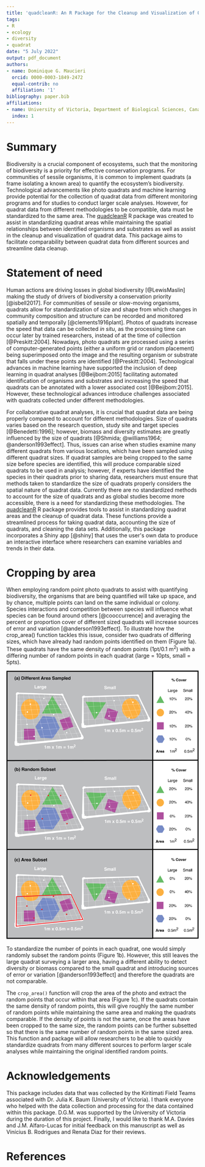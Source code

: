 ```yaml
---
title: 'quadcleanR: An R Package for the Cleanup and Visualization of Quadrat Data'
tags:
- R
- ecology
- diversity
- quadrat
date: "5 July 2022"
output: pdf_document
authors:
- name: Dominique G. Maucieri
  orcid: 0000-0003-1849-2472
  equal-contrib: no
  affiliation: '1'
bibliography: paper.bib
affiliations:
- name: University of Victoria, Department of Biological Sciences, Canada
  index: 1
---
```


# Summary

Biodiversity is a crucial component of ecosystems, such that the monitoring of biodiversity is a priority for effective conservation programs. For communities of sessile organisms, it is common to implement quadrats (a frame isolating a known area) to quantify the ecosystem’s biodiversity. Technological advancements like photo quadrats and machine learning provide potential for the collection of quadrat data from different monitoring programs and for studies to conduct larger scale analyses. However, for quadrat data from different methodologies to be compatible, data must be standardized to the same area. The [quadcleanR](https://dominiquemaucieri.com/quadcleanR/) R package was created to assist in standardizing quadrat areas while maintaining the spatial relationships between identified organisms and substrates as well as assist in the cleanup and visualization of quadrat data. This package aims to facilitate comparability between quadrat data from different sources and streamline data cleanup.

# Statement of need

Human actions are driving losses in global biodiversity [@LewisMaslin] making the study of drivers of biodiversity a conservation priority [@isbell2017]. For communities of sessile or slow-moving organisms, quadrats allow for standardization of size and shape from which changes in community composition and structure can be recorded and monitored spatially and temporally [@clements1916plant]. Photos of quadrats increase the speed that data can be collected _in situ_, as the processing time can occur later by trained researchers, instead of at the time of collection [@Preskitt:2004]. Nowadays, photo quadrats are processed using a series of computer-generated points (either a uniform grid or random placement) being superimposed onto the image and the resulting organism or substrate that falls under these points are identified [@Preskitt:2004]. Technological advances in machine learning have supported the inclusion of deep learning in quadrat analyses [@Beijbom:2015] facilitating automated identification of organisms and substrates and increasing the speed that quadrats can be annotated with a lower associated cost [@Beijbom:2015]. However, these technological advances introduce challenges associated with quadrats collected under different methodologies. 

For collaborative quadrat analyses, it is crucial that quadrat data are being properly compared to account for different methodologies. Size of quadrats varies based on the research question, study site and target species [@Benedetti:1996]; however, biomass and diversity estimates are greatly influenced by the size of quadrats [@Shmida; @williams1964; @anderson1993effect]. Thus, issues can arise when studies examine many different quadrats from various locations, which have been sampled using different quadrat sizes. If quadrat samples are being cropped to the same size before species are identified, this will produce comparable sized quadrats to be used in analysis; however, if experts have identified the species in their quadrats prior to sharing data, researchers must ensure that methods taken to standardize the size of quadrats properly considers the spatial nature of quadrat data. Currently there are no standardized methods to account for the size of quadrats and as global studies become more accessible, there is a need for standardizing these methodologies. The [quadcleanR](https://dominiquemaucieri.com/quadcleanR/) R package provides tools to assist in standardizing quadrat areas and the cleanup of quadrat data. These functions provide a streamlined process for taking quadrat data, accounting the size of quadrats, and cleaning the data sets. Additionally, this package incorporates a Shiny app [@shiny] that uses the user's own data to produce an interactive interface where researchers can examine variables and trends in their data.

# Cropping by area

When employing random point photo quadrats to assist with quantifying biodiversity, the organisms that are being quantified will take up space, and by chance, multiple points can land on the same individual or colony. Species interactions and competition between species will influence what species can be found around others [@cooccurrence] and averaging the percent or proportion cover of different sized quadrats will increase sources of error and variation [@anderson1993effect]. To illustrate how the crop_area() function tackles this issue, consider two quadrats of differing sizes, which have already had random points identified on them (Figure 1a). These quadrats have the same density of random points (1pt/0.1 m$^2$) with a differing number of random points in each quadrat (large = 10pts, small = 5pts). 

![Figure 1: How to process quadrats of different sizes to ensure they are comparable.\label{fig:1}](Figure1.png)

To standardize the number of points in each quadrat, one would simply randomly subset the random points (Figure 1b). However, this still leaves the large quadrat surveying a larger area, having a different ability to detect diversity or biomass compared to the small quadrat and introducing sources of error or variation [@anderson1993effect] and therefore the quadrats are not comparable. 

The `crop_area()` function will crop the area of the photo and extract the random points that occur within that area (Figure 1c). If the quadrats contain the same density of random points, this will give roughly the same number of random points while maintaining the same area and making the quadrats comparable. If the density of points is not the same, once the areas have been cropped to the same size, the random points can be further subsetted so that there is the same number of random points in the same sized area. This function and package will allow researchers to be able to quickly standardize quadrats from many different sources to perform larger scale analyses while maintaining the original identified random points. 



# Acknowledgements

This package includes data that was collected by the Kiritimati Field Teams associated with Dr. Julia K. Baum (University of Victoria). I thank everyone who helped with the data collection and processing for the data contained within this package. D.G.M. was supported by the University of Victoria during the duration of this project. Finally, I would like to thank M.A. Davies and J.M. Alfaro-Lucas for initial feedback on this manuscript as well as Vinícius B. Rodrigues and Renata Diaz for their reviews. 

# References


